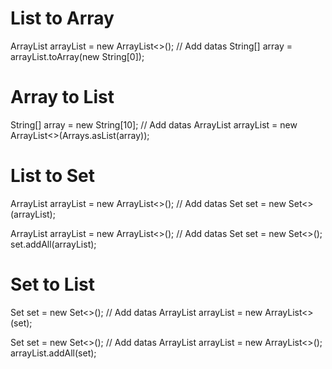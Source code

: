 # List to Array
ArrayList<String> arrayList = new ArrayList<>();
// Add datas
String[] array = arrayList.toArray(new String[0]);

# Array to List
String[] array = new String[10];
// Add datas
ArrayList<String> arrayList = new ArrayList<>(Arrays.asList(array));


# List to Set
ArrayList<String> arrayList = new ArrayList<>();
// Add datas
Set<String> set = new Set<>(arrayList);

ArrayList<String> arrayList = new ArrayList<>();
// Add datas
Set<String> set = new Set<>();
set.addAll(arrayList);

# Set to List
Set<String> set = new Set<>();
// Add datas
ArrayList<String> arrayList = new ArrayList<>(set);

Set<String> set = new Set<>();
// Add datas
ArrayList<String> arrayList = new ArrayList<>();
arrayList.addAll(set);

